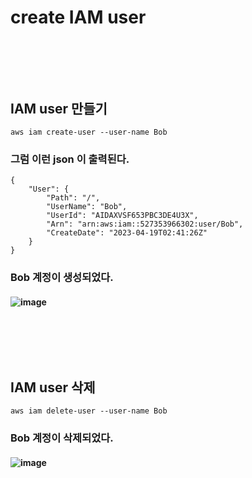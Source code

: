 # create IAM user
### <br/><br/><br/>

## IAM user 만들기
```
aws iam create-user --user-name Bob
```
### 그럼 이런 json 이 출력된다.
```
{
    "User": {
        "Path": "/",
        "UserName": "Bob",
        "UserId": "AIDAXVSF653PBC3DE4U3X",
        "Arn": "arn:aws:iam::527353966302:user/Bob",
        "CreateDate": "2023-04-19T02:41:26Z"
    }
}
```
### Bob 계정이 생성되었다.
#### ![image](https://user-images.githubusercontent.com/62974484/232953033-f8df3afc-8017-4f73-ad35-b446a8b15aeb.png)
### <br/><br/><br/>

## IAM user 삭제
```
aws iam delete-user --user-name Bob
```
### Bob 계정이 삭제되었다.
#### ![image](https://user-images.githubusercontent.com/62974484/232953160-78b5b634-7ae3-4a43-b680-d665549ce268.png)


